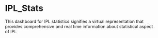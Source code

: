 # IPL_Stats
This dashboard  for  IPL  statistics signifies a virtual representation that provides comprehensive and real time information about statistical  aspect of IPL
